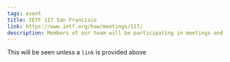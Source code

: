 ```yaml
---
tags: event
title: IETF 117 San Francisco
link: https://www.ietf.org/how/meetings/117/
description: Members of our team will be participating in meetings and group discussions.
---
```


This will be seen unless a `link` is provided above
